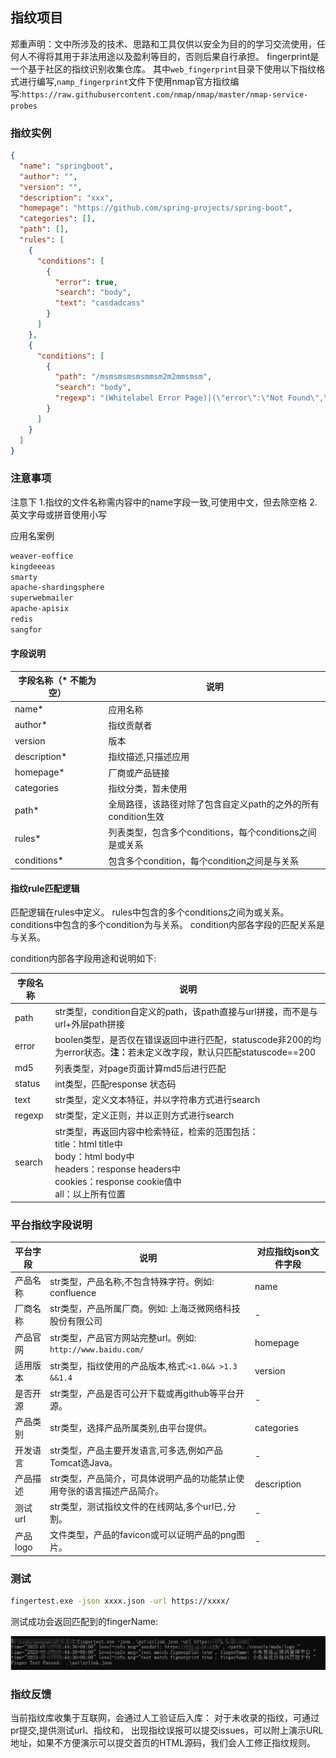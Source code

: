 ## 指纹项目
郑重声明：文中所涉及的技术、思路和工具仅供以安全为目的的学习交流使用，任何人不得将其用于非法用途以及盈利等目的，否则后果自行承担。
fingerprint是一个基于社区的指纹识别收集仓库。
其中`web_fingerprint`目录下使用以下指纹格式进行编写,`namp_fingerprint`文件下使用nmap官方指纹编写:`https://raw.githubusercontent.com/nmap/nmap/master/nmap-service-probes`
### 指纹实例
```json
{
  "name": "springboot",
  "author": "",
  "version": "",
  "description": "xxx",
  "homepage": "https://github.com/spring-projects/spring-boot",
  "categories": [],
  "path": [],
  "rules": [
    {
      "conditions": [
        {
          "error": true,
          "search": "body",
          "text": "casdadcass"
        }
      ]
    },
    {
      "conditions": [
        {
          "path": "/msmsmsmsmsmmsm2m2mmsmsm",
          "search": "body",
          "regexp": "(Whitelabel Error Page)|(\"error\":\"Not Found\",\"message\":\"No message available\")"
        }
      ]
    }
  ]
}
```

### 注意事项
注意下
1.指纹的文件名称需内容中的name字段一致,可使用中文，但去除空格
2.英文字母或拼音使用小写

应用名案例
```bash
weaver-eoffice
kingdeeeas
smarty
apache-shardingsphere
superwebmailer
apache-apisix
redis
sangfor
```
#### 字段说明
| 字段名称（* 不能为空） | 说明                                     |
|------------|----------------------------------------|
| name*      | 应用名称                                   |
| author*    | 指纹贡献者                                  |
| version    | 版本                                     |
| description* | 指纹描述,只描述应用                             |
| homepage*  | 厂商或产品链接                                |
| categories | 指纹分类，暂未使用                              |
| path*      | 全局路径，该路径对除了包含自定义path的之外的所有condition生效  |
| rules*     | 列表类型，包含多个conditions，每个conditions之间是或关系 |
| conditions* | 包含多个condition，每个condition之间是与关系        |
#### 指纹rule匹配逻辑
匹配逻辑在rules中定义。 rules中包含的多个conditions之间为或关系。 conditions中包含的多个condition为与关系。 condition内部各字段的匹配关系是与关系。

condition内部各字段用途和说明如下:

| 字段名称   | 说明                                                                                                                                                 |
|--------|----------------------------------------------------------------------------------------------------------------------------------------------------|
| path   | str类型，condition自定义的path，该path直接与url拼接，而不是与url+外层path拼接                                                                                             |
| error  | boolen类型，是否仅在错误返回中进行匹配，statuscode非200的均为error状态。<b>注：</b>若未定义改字段，默认只匹配statuscode==200                                                              |
| md5    | 列表类型，对page页面计算md5后进行匹配                                                                                                                             |
| status | int类型，匹配response 状态码                                                                                                                               |
| text   | str类型，定义文本特征，并以字符串方式进行search                                                                                                                       | 
| regexp | str类型，定义正则，并以正则方式进行search                                                                                                                          |
| search | str类型，再返回内容中检索特征，检索的范围包括：<br> title：html title中 <br> body：html body中 <br> headers：response headers中 <br> cookies：response cookie值中 <br> all：以上所有位置 |                                                                           |

### 平台指纹字段说明

| 平台字段   | 说明                                            | 对应指纹json文件字段 |
|--------|-----------------------------------------------|-------------|
| 产品名称   | str类型，产品名称,不包含特殊字符。例如: confluence             | name        |
| 厂商名称   | str类型，产品所属厂商。例如: 上海泛微网络科技股份有限公司                | -           |
| 产品官网   | str类型，产品官方网站完整url。例如: `http://www.baidu.com/` | homepage    |
| 适用版本   | str类型，指纹使用的产品版本,格式:` <1.0&& >1.3 &&1.4 `      | version      |
| 是否开源   | str类型，产品是否可公开下载或再github等平台开源。                 | -           |
| 产品类别   | str类型，选择产品所属类别,由平台提供。                         | categories  |
| 开发语言   | str类型，产品主要开发语言,可多选,例如产品Tomcat选Java。           | -           |
| 产品描述   | str类型，产品简介，可具体说明产品的功能禁止使用夸张的语言描述产品简介。         | description |
| 测试url  | str类型，测试指纹文件的在线网站,多个url已`,`分割。                | -           |
| 产品logo | 文件类型，产品的favicon或可以证明产品的png图片。                 | -           |

### 测试
```bash
fingertest.exe -json xxxx.json -url https://xxxx/
```
测试成功会返回匹配到的fingerName:

![](images/001.png)

### 指纹反馈
当前指纹库收集于互联网，会通过人工验证后入库：
对于未收录的指纹，可通过pr提交,提供测试url、指纹和，
出现指纹误报可以提交issues，可以附上演示URL地址，如果不方便演示可以提交首页的HTML源码，我们会人工修正指纹规则。
